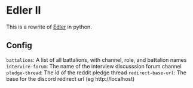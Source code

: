 # Edler II
This is a rewrite of [Edler](https://github.com/Szeraax/AprilKnights) in python.

## Config
`battalions`: A list of all battalions, with channel, role, and battalion names
`intervire-forum`: The name of the interview discusssion forum channel
`pledge-thread`: The id of the reddit pledge thread
`redirect-base-url`: The base for the discord redirect url (eg http://localhost)

